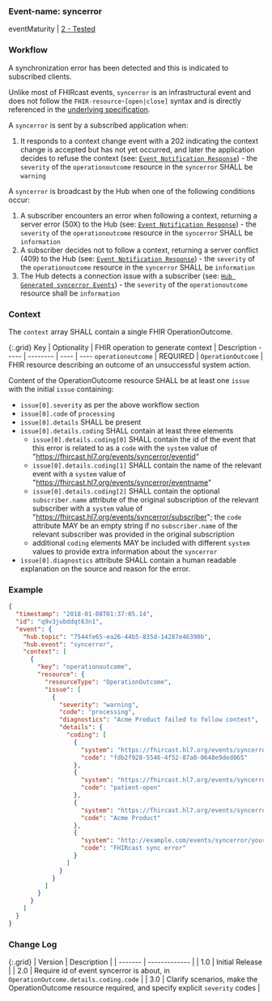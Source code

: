 ### Event-name: syncerror

eventMaturity | [2 - Tested](3-1-2-eventmaturitymodel.html)

### Workflow

A synchronization error has been detected and this is indicated to subscribed clients. 

Unlike most of FHIRcast events, `syncerror` is an infrastructural event and does not follow the `FHIR-resource`-`[open|close]` syntax and is directly referenced in the [underlying specification](2_Specification.html).

A `syncerror` is sent by a subscribed application when:
1. It responds to a context change event with a 202 indicating the context change is accepted but has not yet occurred, and later the application decides to refuse the context (see: [`Event Notification Response`](2-5-EventNotification.html#event-notification-response)) - the `severity` of the `operationoutcome` resource in the `syncerror` SHALL be `warning`

A `syncerror` is broadcast by the Hub when one of the following conditions occur:
1. A subscriber encounters an error when following a context, returning a server error (50X) to the Hub (see: [`Event Notification Response`](2-5-EventNotification.html#event-notification-response)) - the `severity` of the `operationoutcome` resource in the `syncerror` SHALL be `information`
2. A subscriber decides not to follow a context, returning a server conflict (409) to the Hub (see: [`Event Notification Response`](2-5-EventNotification.html#event-notification-response)) - the `severity` of the `operationoutcome` resource in the `syncerror` SHALL be `information`
3. The Hub detects a connection issue with a subscriber (see: [`Hub Generated syncerror Events`](2-5-EventNotification.html#hub-generated-syncerror-events)) - the `severity` of the `operationoutcome` resource shall be `information`

### Context

The `context` array SHALL contain a single FHIR OperationOutcome.

{:.grid}
Key | Optionality | FHIR operation to generate context | Description
----- | -------- | ---- | ----
`operationoutcome` | REQUIRED | `OperationOutcome` | FHIR resource describing an outcome of an unsuccessful system action.

Content of the OperationOutcome resource SHALL be at least one `issue` with the initial `issue` containing:
* `issue[0].severity` as per the above workflow section
* `issue[0].code` of `processing`
* `issue[0].details` SHALL be present
* `issue[0].details.coding` SHALL contain at least three elements
  * `issue[0].details.coding[0]` SHALL contain the id of the event that this error is related to as a `code` with the `system` value of "https://fhircast.hl7.org/events/syncerror/eventid"
  * `issue[0].details.coding[1]` SHALL contain the name of the relevant event with a `system` value of "https://fhircast.hl7.org/events/syncerror/eventname" 
  * `issue[0].details.coding[2]` SHALL contain the optional `subscriber.name` attribute of the original subscription of the relevant subscriber with a `system` value of "https://fhircast.hl7.org/events/syncerror/subscriber"; the `code` attribute MAY be an empty string if no `subscriber.name` of the relevant subscriber was provided in the original subscription
  * additional `coding` elements MAY be included with different `system` values to provide extra information about the `syncerror`
* `issue[0].diagnostics` attribute SHALL contain a human readable explanation on the source and reason for the error.

### Example

```json
{
  "timestamp": "2018-01-08T01:37:05.14",
  "id": "q9v3jubddqt63n1",
  "event": {
    "hub.topic": "7544fe65-ea26-44b5-835d-14287e46390b",
    "hub.event": "syncerror",
    "context": [
      {
        "key": "operationoutcome",
        "resource": {
          "resourceType": "OperationOutcome",
          "issue": [
            {
              "severity": "warning",
              "code": "processing",
              "diagnostics": "Acme Product failed to follow context",
              "details": {
                "coding": [
                  {
                    "system": "https://fhircast.hl7.org/events/syncerror/eventid",
                    "code": "fdb2f928-5546-4f52-87a0-0648e9ded065"
                  },
                  {
                    "system": "https://fhircast.hl7.org/events/syncerror/eventname",
                    "code": "patient-open"
                  },
                  {
                    "system": "https://fhircast.hl7.org/events/syncerror/subscriber",
                    "code": "Acme Product"
                  },
                  {
                    "system": "http://example.com/events/syncerror/your-error-code-system",
                    "code": "FHIRcast sync error"
                  }
                ]
              }
            }
          ]
        }
      }
    ]
  }
}
```

### Change Log

{:.grid}
| Version | Description |
| ------- | ------------- |
| 1.0     | Initial Release |
| 2.0     | Require id of event syncerror is about, in `OperationOutcome.details.coding.code` |
| 3.0     | Clarify scenarios, make the OperationOutcome resource required, and specify explicit `severity` codes |